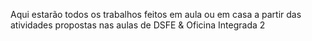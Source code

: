 Aqui estarão todos os trabalhos feitos em aula ou em casa a partir das atividades propostas nas aulas de DSFE & Oficina Integrada 2
